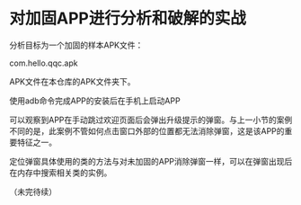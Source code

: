 # 对加固APP进行分析和破解的实战

分析目标为一个加固的样本APK文件：

com.hello.qqc.apk

APK文件在本仓库的APK文件夹下。

使用adb命令完成APP的安装后在手机上启动APP

可以观察到APP在手动跳过欢迎页面后会弹出升级提示的弹窗。与上一小节的案例不同的是，此案例不管如何点击窗口外部的位置都无法消除弹窗，这是该APP的重要特征之一。

定位弹窗具体使用的类的方法与对未加固的APP消除弹窗一样，可以在弹窗出现后在内存中搜索相关类的实例。

（未完待续）

